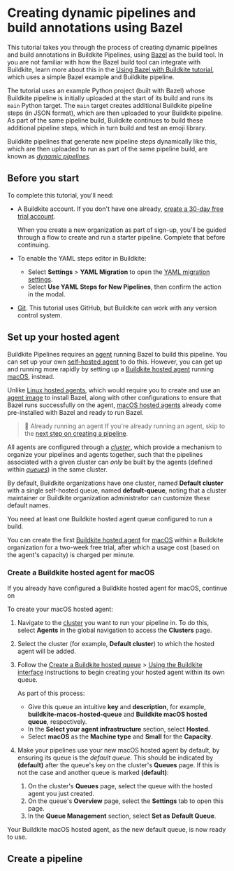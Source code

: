 # Creating dynamic pipelines and build annotations using Bazel

This tutorial takes you through the process of creating dynamic pipelines and build annotations in Buildkite Pipelines, using [Bazel](https://www.bazel.build/) as the build tool. In you are not familiar with how the Bazel build tool can integrate with Buildkite, learn more about this in the [Using Bazel with Buildkite tutorial](/docs/pipelines/tutorials/bazel), which uses a simple Bazel example and Buildkite pipeline.

The tutorial uses an example Python project (built with Bazel) whose Buildkite pipeline is initially uploaded at the start of its build and runs its `main` Python target. The `main` target creates additional Buildkite pipeline steps (in JSON format), which are then uploaded to your Buildkite pipeline. As part of the same pipeline build, Buildkite continues to build these additional pipeline steps, which in turn build and test an emoji library.

Buildkite pipelines that generate new pipeline steps dynamically like this, which are then uploaded to run as part of the same pipeline build, are known as [_dynamic pipelines_](/docs/pipelines/configure/dynamic-pipelines).

## Before you start

To complete this tutorial, you'll need:

- A Buildkite account. If you don't have one already, <a href="<%= url_helpers.signup_path %>">create a 30-day free trial account</a>.

    When you create a new organization as part of sign-up, you'll be guided through a flow to create and run a starter pipeline. Complete that before continuing.

- To enable the YAML steps editor in Buildkite:

    * Select **Settings** > **YAML Migration** to open the [YAML migration settings](https://buildkite.com/organizations/~/pipeline-migration).
    * Select **Use YAML Steps for New Pipelines**, then confirm the action in the modal.

- [Git](https://git-scm.com/downloads). This tutorial uses GitHub, but Buildkite can work with any version control system.

## Set up your hosted agent

Buildkite Pipelines requires an [agent](/docs/agent/v3) running Bazel to build this pipeline. You can set up your own [self-hosted agent](/docs/agent/v3/installation) to do this. However, you can get up and running more rapidly by setting up a [Buildkite hosted agent](/docs/pipelines/hosted-agents/overview) running [macOS](/docs/pipelines/hosted-agents/macos), instead.

Unlike [Linux hosted agents](/docs/pipelines/hosted-agents/linux), which would require you to create and use an [agent image](/docs/pipelines/hosted-agents/linux#agent-images) to install Bazel, along with other configurations to ensure that Bazel runs successfully on the agent, [macOS hosted agents](/docs/pipelines/hosted-agents/macos) already come pre-installed with Bazel and ready to run Bazel.

> 📘 Already running an agent
> If you're already running an agent, skip to the [next step on creating a pipeline](#create-a-pipeline).

All agents are configured through a [_cluster_](/docs/pipelines/glossary#cluster), which provide a mechanism to organize your pipelines and agents together, such that the pipelines associated with a given cluster can _only_ be built by the agents (defined within [_queues_](/docs/pipelines/glossary#queue)) in the same cluster.

By default, Buildkite organizations have one cluster, named **Default cluster** with a single self-hosted queue, named **default-queue**, noting that a cluster maintainer or Buildkite organization administrator can customize these default names.

You need at least one Buildkite hosted agent queue configured to run a build.

You can create the first [Buildkite hosted agent](/docs/pipelines/hosted-agents/overview) for [macOS](/docs/pipelines/hosted-agents/macos) within a Buildkite organization for a two-week free trial, after which a usage cost (based on the agent's capacity) is charged per minute.

### Create a Buildkite hosted agent for macOS

If you already have configured a Buildkite hosted agent for macOS, continue on

To create your macOS hosted agent:

1. Navigate to the [cluster](/docs/clusters/manage-clusters) you want to run your pipeline in. To do this, select **Agents** in the global navigation to access the **Clusters** page.
1. Select the cluster (for example, **Default cluster**) to which the hosted agent will be added.
1. Follow the [Create a Buildkite hosted queue](/docs/clusters/manage-queues#create-a-buildkite-hosted-queue) > [Using the Buildkite interface](/docs/clusters/manage-queues#create-a-buildkite-hosted-queue-using-the-buildkite-interface) instructions to begin creating your hosted agent within its own queue.

    As part of this process:
    * Give this queue an intuitive **key** and **description**, for example, **buildkite-macos-hosted-queue** and **Buildkite macOS hosted queue**, respectively.
    * In the **Select your agent infrastructure** section, select **Hosted**.
    * Select **macOS** as the **Machine type** and **Small** for the **Capacity**.

1. Make your pipelines use your new macOS hosted agent by default, by ensuring its queue is the _default queue_. This should be indicated by **(default)** after the queue's key on the cluster's **Queues** page. If this is not the case and another queue is marked **(default)**:

    1. On the cluster's **Queues** page, select the queue with the hosted agent you just created.
    1. On the queue's **Overview** page, select the **Settings** tab to open this page.
    1. In the **Queue Management** section, select **Set as Default Queue**.

Your Buildkite macOS hosted agent, as the new default queue, is now ready to use.

## Create a pipeline
